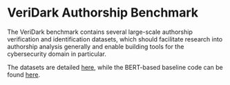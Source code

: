 # VeriDark Authorship Benchmark

The VeriDark benchmark contains several large-scale authorship verification and identification datasets, which should facilitate research into authorship analysis generally and enable building tools for the cybersecurity domain in particular.

The datasets are detailed [here](https://github.com/bit-ml/VeriDark/tree/master/datasets), while the BERT-based baseline code can be found [here](https://github.com/bit-ml/Dupin/tree/434eee096324f82adf6739d4db8e147428693b92).